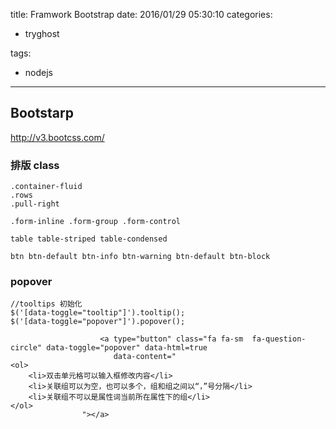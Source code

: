 title: Framwork Bootstrap
date: 2016/01/29 05:30:10
categories:
 - tryghost

tags:
 - nodejs 



---

## Bootstarp 

http://v3.bootcss.com/

### 排版 class
```language-css
.container-fluid
.rows
.pull-right

.form-inline .form-group .form-control

table table-striped table-condensed

btn btn-default btn-info btn-warning btn-default btn-block             
```

###  popover
```language-javascript
//tooltips 初始化
$('[data-toggle="tooltip"]').tooltip();
$('[data-toggle="popover"]').popover();
```
```language-html
                    <a type="button" class="fa fa-sm  fa-question-circle" data-toggle="popover" data-html=true
                       data-content="
<ol>
	<li>双击单元格可以输入框修改内容</li>
	<li>关联组可以为空，也可以多个，组和组之间以“，”号分隔</li>
	<li>关联组不可以是属性词当前所在属性下的组</li>
</ol>
                "></a>
```



